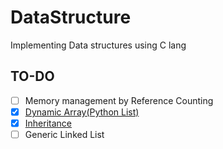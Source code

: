 # DataStructure
Implementing Data structures using C lang

## TO-DO
- [ ] Memory management by Reference Counting
- [x] [Dynamic Array(Python List)](dynamicArray)
- [x] [Inheritance](Inheritance)
- [ ] Generic Linked List
